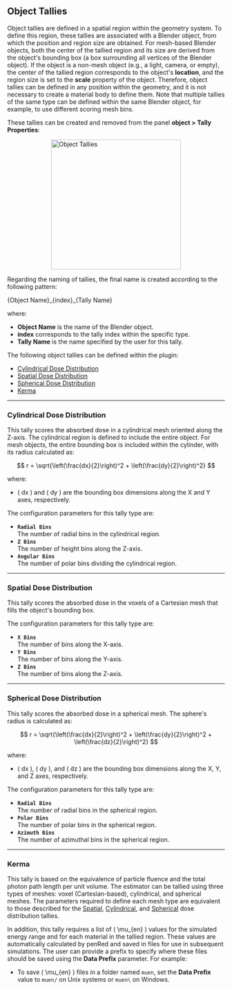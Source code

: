 ## Object Tallies

Object tallies are defined in a spatial region within the geometry system. To define this region, these tallies are associated with a Blender object, from which the position and region size are obtained. For mesh-based Blender objects, both the center of the tallied region and its size are derived from the object's bounding box (a box surrounding all vertices of the Blender object). If the object is a non-mesh object (e.g., a light, camera, or empty), the center of the tallied region corresponds to the object's **location**, and the region size is set to the **scale** property of the object. Therefore, object tallies can be defined in any position within the geometry, and it is not necessary to create a material body to define them. Note that multiple tallies of the same type can be defined within the same Blender object, for example, to use different scoring mesh bins.

These tallies can be created and removed from the panel **object > Tally Properties**:

<img src="../../simulation-configuration/images/objectTallyProperties.png" alt="Object Tallies" width="300" style="display: block; margin: 0 auto"/>

Regarding the naming of tallies, the final name is created according to the following pattern:

{Object Name}\_{index}\_{Tally Name}

where:
- **Object Name** is the name of the Blender object.
- **index** corresponds to the tally index within the specific type.
- **Tally Name** is the name specified by the user for this tally.

The following object tallies can be defined within the plugin:

- [Cylindrical Dose Distribution](#cylindrical-dose-distribution)
- [Spatial Dose Distribution](#spatial-dose-distribution)
- [Spherical Dose Distribution](#spherical-dose-distribution)
- [Kerma](#kerma)

---

### Cylindrical Dose Distribution

This tally scores the absorbed dose in a cylindrical mesh oriented along the Z-axis. The cylindrical region is defined to include the entire object. For mesh objects, the entire bounding box is included within the cylinder, with its radius calculated as:

$$
r = \sqrt{\left(\frac{dx}{2}\right)^2 + \left(\frac{dy}{2}\right)^2}
$$

where:
- \( dx \) and \( dy \) are the bounding box dimensions along the X and Y axes, respectively.

The configuration parameters for this tally type are:

- **`Radial Bins`**  
  The number of radial bins in the cylindrical region.
- **`Z Bins`**  
  The number of height bins along the Z-axis.
- **`Angular Bins`**  
  The number of polar bins dividing the cylindrical region.

---
  
### Spatial Dose Distribution

This tally scores the absorbed dose in the voxels of a Cartesian mesh that fills the object's bounding box.

The configuration parameters for this tally type are:

- **`X Bins`**  
  The number of bins along the X-axis.
- **`Y Bins`**  
  The number of bins along the Y-axis.
- **`Z Bins`**  
  The number of bins along the Z-axis.

---

### Spherical Dose Distribution

This tally scores the absorbed dose in a spherical mesh. The sphere's radius is calculated as:

$$
r = \sqrt{\left(\frac{dx}{2}\right)^2 + \left(\frac{dy}{2}\right)^2 + \left(\frac{dz}{2}\right)^2}
$$

where:
- \( dx \), \( dy \), and \( dz \) are the bounding box dimensions along the X, Y, and Z axes, respectively.

The configuration parameters for this tally type are:

- **`Radial Bins`**  
  The number of radial bins in the spherical region.
- **`Polar Bins`**  
  The number of polar bins in the spherical region.
- **`Azimuth Bins`**  
  The number of azimuthal bins in the spherical region.

---

### Kerma

This tally is based on the equivalence of particle fluence and the total photon path length per unit volume. The estimator can be tallied using three types of meshes: voxel (Cartesian-based), cylindrical, and spherical meshes. The parameters required to define each mesh type are equivalent to those described for the [Spatial](#spatial-dose-distribution), [Cylindrical](#cylindrical-dose-distribution), and [Spherical](#spherical-dose-distribution) dose distribution tallies.

In addition, this tally requires a list of \( \mu_{en} \) values for the simulated energy range and for each material in the tallied region. These values are automatically calculated by penRed and saved in files for use in subsequent simulations. The user can provide a prefix to specify where these files should be saved using the **Data Prefix** parameter. For example:

- To save \( \mu_{en} \) files in a folder named `muen`, set the **Data Prefix** value to `muen/` on Unix systems or `muen\` on Windows.
